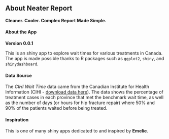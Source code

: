 ## About Neater Report

**Cleaner. Cooler. Complex Report Made Simple.**

#### About the App

**Version 0.0.1**

This is an shiny app to explore wait times for various treatments in Canada. The app is made possible thanks to R packages such as `ggplot2`, `shiny`, and `shinydashboard`.

#### Data Source
The *CIHI Wait Time* data came from the Canadian Institute for Health Information (CIHI - [download data here](http://waittimes.cihi.ca)). The data shows the percentage of treatment cases in each province that met the benchmark wait time, as well as the number of days (or hours for hip fracture repair) where 50% and 90% of the patients waited before being treated.

#### Inspiration
This is one of many shiny apps dedicated to and inspired by **Emelie**.

